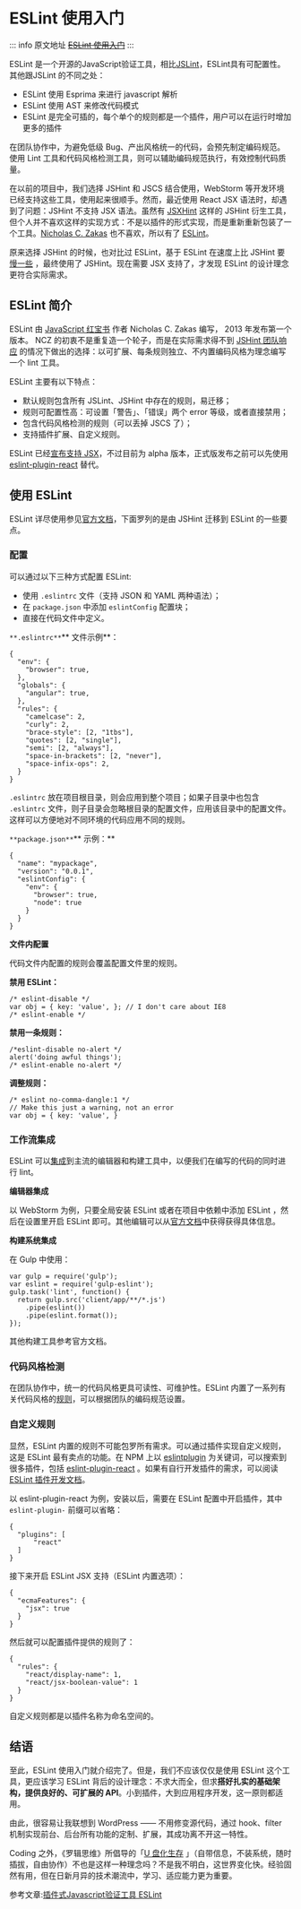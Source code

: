 
# ESLint 使用入门

::: info 原文地址
~~[ESLint 使用入门](http://csspod.com/getting-started-with-eslint/)~~
:::

ESLint 是一个开源的JavaScript验证工具，相比[JSLint](http://www.oschina.net/p/jslint)，ESLint具有可配置性。其他跟JSLint 的不同之处：

- ESLint 使用 Esprima 来进行 javascript 解析
- ESLint 使用 AST 来修改代码模式
- ESLint 是完全可插的，每个单个的规则都是一个插件，用户可以在运行时增加更多的插件

在团队协作中，为避免低级 Bug、产出风格统一的代码，会预先制定编码规范。使用 Lint 工具和代码风格检测工具，则可以辅助编码规范执行，有效控制代码质量。

在以前的项目中，我们选择 JSHint 和 JSCS 结合使用，WebStorm 等开发环境已经支持这些工具，使用起来很顺手。然而，最近使用 React JSX 语法时，却遇到了问题：JSHint 不支持 JSX
语法。虽然有 [JSXHint](https://github.com/STRML/JSXHint) 这样的 JSHint
衍生工具，但个人并不喜欢这样的实现方式：不是以插件的形式实现，而是重新重新包装了一个工具。[Nicholas C. Zakas](http://www.nczonline.net/)
也不喜欢，所以有了 [ESLint](http://eslint.org/)。

原来选择 JSHint 的时候，也对比过 ESLint，基于 ESLint 在速度上比 JSHint 要[慢一些](https://github.com/eslint/eslint#how-does-eslint-performance-compare-to-jshint)
，最终使用了 JSHint。现在需要 JSX 支持了，才发现 ESLint 的设计理念更符合实际需求。

## ESLint 简介

ESLint 由 [JavaScript 红宝书](http://www.amazon.com/Professional-JavaScript-Developers-Nicholas-Zakas/dp/1118026691/ref=sr_1_13?tag=nczonline-20) 作者 Nicholas
C. Zakas 编写， 2013 年发布第一个版本。 NCZ
的初衷不是重复造一个轮子，而是在实际需求得不到 [JSHint 团队响应](https://github.com/eslint/eslint#why-dont-you-like-jshint) 的情况下做出的选择：以可扩展、每条规则独立、不内置编码风格为理念编写一个
lint 工具。

ESLint 主要有以下特点：

- 默认规则包含所有 JSLint、JSHint 中存在的规则，易迁移；
- 规则可配置性高：可设置「警告」、「错误」两个 error 等级，或者直接禁用；
- 包含代码风格检测的规则（可以丢掉 JSCS 了）；
- 支持插件扩展、自定义规则。

ESLint 已经[宣布支持 JSX](http://eslint.org/blog/2014/11/es6-jsx-support/)，不过目前为 alpha
版本，正式版发布之前可以先使用 [eslint-plugin-react](https://www.npmjs.com/package/eslint-plugin-react) 替代。

## 使用 ESLint

ESLint 详尽使用参见[官方文档](http://eslint.org/docs/user-guide/configuring)，下面罗列的是由 JSHint 迁移到 ESLint 的一些要点。

### 配置

可以通过以下三种方式配置 ESLint:

- 使用 `.eslintrc` 文件（支持 JSON 和 YAML 两种语法）；
- 在 `package.json` 中添加 `eslintConfig` 配置块；
- 直接在代码文件中定义。

`**.eslintrc**`** 文件示例**：

```
{
  "env": {
    "browser": true,
  },
  "globals": {
    "angular": true,
  },
  "rules": {
    "camelcase": 2,
    "curly": 2,
    "brace-style": [2, "1tbs"],
    "quotes": [2, "single"],
    "semi": [2, "always"],
    "space-in-brackets": [2, "never"],
    "space-infix-ops": 2,
  }
}
```

`.eslintrc` 放在项目根目录，则会应用到整个项目；如果子目录中也包含 `.eslintrc` 文件，则子目录会忽略根目录的配置文件，应用该目录中的配置文件。这样可以方便地对不同环境的代码应用不同的规则。

`**package.json**`** 示例：**

```
{
  "name": "mypackage",
  "version": "0.0.1",
  "eslintConfig": {
    "env": {
      "browser": true,
      "node": true
    }
  }
}
```

**文件内配置**

代码文件内配置的规则会覆盖配置文件里的规则。

**禁用 ESLint：**

```
/* eslint-disable */
var obj = { key: 'value', }; // I don't care about IE8  
/* eslint-enable */
```

**禁用一条规则：**

```
/*eslint-disable no-alert */
alert('doing awful things');  
/* eslint-enable no-alert */
```

**调整规则：**

```
/* eslint no-comma-dangle:1 */
// Make this just a warning, not an error
var obj = { key: 'value', }
```

### 工作流集成

ESLint 可以[集成](http://eslint.org/docs/user-guide/integrations)到主流的编辑器和构建工具中，以便我们在编写的代码的同时进行 lint。

**编辑器集成**

以 WebStorm 为例，只要全局安装 ESLint 或者在项目中依赖中添加 ESLint ，然后在设置里开启 ESLint
即可。其他编辑可以从[官方文档](http://eslint.org/docs/user-guide/integrations)中获得获得具体信息。

**构建系统集成**

在 Gulp 中使用：

```
var gulp = require('gulp');  
var eslint = require('gulp-eslint');
gulp.task('lint', function() {  
  return gulp.src('client/app/**/*.js')
    .pipe(eslint())
    .pipe(eslint.format());
});
```

其他构建工具参考官方文档。

### 代码风格检测

在团队协作中，统一的代码风格更具可读性、可维护性。ESLint 内置了一系列有关代码风格的[规则](http://eslint.org/docs/rules/#stylistic-issues)，可以根据团队的编码规范设置。

### 自定义规则

显然，ESLint 内置的规则不可能包罗所有需求。可以通过插件实现自定义规则，这是 ESLint 最有卖点的功能。在 NPM
上以 [eslintplugin](https://www.npmjs.com/browse/keyword/eslintplugin)
为关键词，可以搜索到很多插件，包括 [eslint-plugin-react](https://www.npmjs.com/package/eslint-plugin-react)
。如果有自行开发插件的需求，可以阅读 [ESLint 插件开发文档](http://eslint.org/docs/developer-guide/working-with-plugins)。

以 eslint-plugin-react 为例，安装以后，需要在 ESLint 配置中开启插件，其中 `eslint-plugin-` 前缀可以省略：

```
{
  "plugins": [
      "react"
  ]
}
```

接下来开启 ESLint JSX 支持（ESLint 内置选项）：

```
{
  "ecmaFeatures": {
    "jsx": true
  }
}
```

然后就可以配置插件提供的规则了：

```
{
  "rules": {
    "react/display-name": 1,
    "react/jsx-boolean-value": 1
  }
}
```

自定义规则都是以插件名称为命名空间的。

## 结语

至此，ESLint 使用入门就介绍完了。但是，我们不应该仅仅是使用 ESLint 这个工具，更应该学习 ESLint 背后的设计理念：不求大而全，但求**搭好扎实的基础架构，提供良好的、可扩展的
API**。小到插件，大到应用程序开发，这一原则都适用。

由此，很容易让我联想到 WordPress —— 不用修变源代码，通过 hook、filter 机制实现前台、后台所有功能的定制、扩展，其成功离不开这一特性。

Coding 之外，《罗辑思维》所倡导的「[U 盘化生存](http://v.youku.com/v_show/id_XNTA2NDQ4MzIw.html)
」（自带信息，不装系统，随时插拔，自由协作）不也是这样一种理念吗？不是我不明白，这世界变化快。经验固然有用，但在日新月异的技术潮流中，学习、适应能力更为重要。

参考文章:[插件式Javascript验证工具 ESLint](http://www.kankanews.com/ICkengine/archives/136395.shtml)

